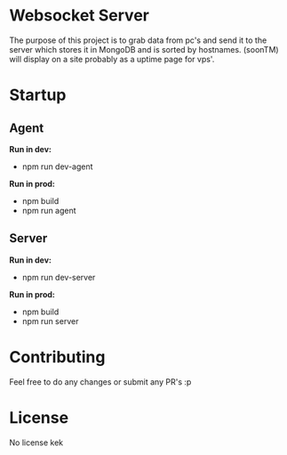 # Websocket Server

The purpose of this project is to grab data from pc's and send it to the server which stores it in MongoDB and is sorted by hostnames. (soonTM) will display on a site probably as a uptime page for vps'.

# Startup

## **Agent**

**Run in dev:**

- npm run dev-agent

**Run in prod:**

- npm build
- npm run agent

## **Server**

**Run in dev:**

- npm run dev-server

**Run in prod:**

- npm build
- npm run server

# Contributing

Feel free to do any changes or submit any PR's :p

# License

No license kek
